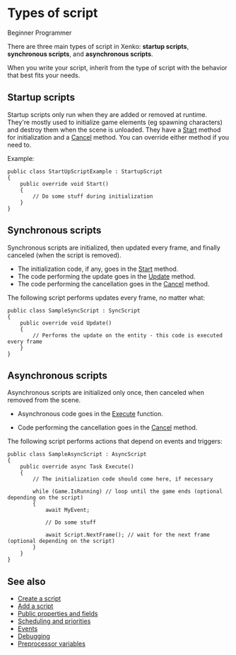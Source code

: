 # Types of script

<span class="label label-doc-level">Beginner</span>
<span class="label label-doc-audience">Programmer</span>

There are three main types of script in Xenko: **startup scripts**, **synchronous scripts**, and **asynchronous scripts**. 

When you write your script, inherit from the type of script with the behavior that best fits your needs.

## Startup scripts

Startup scripts only run when they are added or removed at runtime. They're mostly used to initialize game elements (eg spawning characters) and destroy them when the scene is unloaded. They have a [Start](xref:SiliconStudio.Xenko.Engine.StartupScript.Start) method for initialization and a [Cancel](xref:SiliconStudio.Xenko.Engine.ScriptComponent.Cancel) method. You can override either method if you need to.

Example:

```
public class StartUpScriptExample : StartupScript
{
	public override void Start()
	{
		// Do some stuff during initialization
	}
}
```

## Synchronous scripts

Synchronous scripts are initialized, then updated every frame, and finally canceled (when the script is removed).

* The initialization code, if any, goes in the [Start](xref:SiliconStudio.Xenko.Engine.StartupScript.Start) method.
* The code performing the update goes in the [Update](xref:SiliconStudio.Xenko.Engine.SyncScript.Update) method.
* The code performing the cancellation goes in the [Cancel](xref:SiliconStudio.Xenko.Engine.ScriptComponent.Cancel) method.

The following script performs updates every frame, no matter what:

```
public class SampleSyncScript : SyncScript
{        
	public override void Update()
	{
		// Performs the update on the entity - this code is executed every frame
	}
}
```

## Asynchronous scripts

Asynchronous scripts are initialized only once, then canceled when removed from the scene.

* Asynchronous code goes in the [Execute](xref:SiliconStudio.Xenko.Engine.AsyncScript.Execute) function.

* Code performing the cancellation goes in the [Cancel](xref:SiliconStudio.Xenko.Engine.ScriptComponent.Cancel) method.

The following script performs actions that depend on events and triggers:

```
public class SampleAsyncScript : AsyncScript
{        
	public override async Task Execute() 
	{
		// The initialization code should come here, if necessary
		
		while (Game.IsRunning) // loop until the game ends (optional depending on the script)
		{
			await MyEvent;

			// Do some stuff
			
			await Script.NextFrame(); // wait for the next frame (optional depending on the script)
		}
	}
}
```

## See also

* [Create a script](create-a-script.md)
* [Add a script](add-a-script.md)
* [Public properties and fields](public-properties-and-fields.md)
* [Scheduling and priorities](scheduling-and-priorities.md)
* [Events](events.md)
* [Debugging](debugging.md)
* [Preprocessor variables](preprocessor-variables.md)